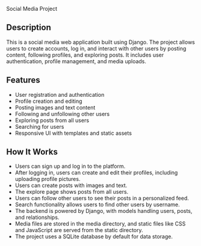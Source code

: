  Social Media Project

## Description
This is a social media web application built using Django. The project allows users to create accounts, log in, and interact with other users by posting content, following profiles, and exploring posts. It includes user authentication, profile management, and media uploads.

## Features
- User registration and authentication
- Profile creation and editing
- Posting images and text content
- Following and unfollowing other users
- Exploring posts from all users
- Searching for users
- Responsive UI with templates and static assets

## How It Works
- Users can sign up and log in to the platform.
- After logging in, users can create and edit their profiles, including uploading profile pictures.
- Users can create posts with images and text.
- The explore page shows posts from all users.
- Users can follow other users to see their posts in a personalized feed.
- Search functionality allows users to find other users by username.
- The backend is powered by Django, with models handling users, posts, and relationships.
- Media files are stored in the media directory, and static files like CSS and JavaScript are served from the static directory.
- The project uses a SQLite database by default for data storage.


